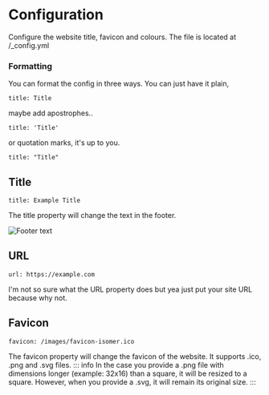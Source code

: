 [a]: /assets/RunIsomer/theme/configuration-1.png
# Configuration
Configure the website title, favicon and colours. The file is located at /_config.yml
### Formatting
You can format the config in three ways. You can just have it plain,
```
title: Title
```
maybe add apostrophes..
```
title: 'Title'
```
or quotation marks, it's up to you.
```
title: "Title"
```
## Title
```
title: Example Title
```
The title property will change the text in the footer. 

![Footer text][a]
## URL
```
url: https://example.com
```
I'm not so sure what the URL property does but yea just put your site URL because why not.
## Favicon
```
favicon: /images/favicon-isomer.ico
```
The favicon property will change the favicon of the website. It supports .ico, .png and .svg files. 
::: info
In the case you provide a .png file with dimensions longer (example: 32x16) than a square, it will be resized to a square. However, when you provide a .svg, it will remain its original size. 
:::